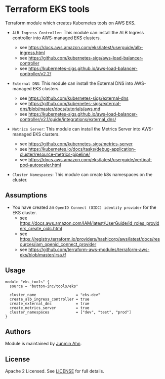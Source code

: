 # Terraform EKS tools

Terraform module which creates Kubernetes tools on AWS EKS.

- `ALB Ingress Controller`: This module can install the ALB Ingress controller into AWS-managed EKS clusters.

  - see https://docs.aws.amazon.com/eks/latest/userguide/alb-ingress.html
  - see https://github.com/kubernetes-sigs/aws-load-balancer-controller
  - see https://kubernetes-sigs.github.io/aws-load-balancer-controller/v2.2/

- `External DNS`: This module can install the External DNS into AWS-managed EKS clusters.

  - see https://github.com/kubernetes-sigs/external-dns
  - see https://github.com/kubernetes-sigs/external-dns/blob/master/docs/tutorials/aws.md
  - see https://kubernetes-sigs.github.io/aws-load-balancer-controller/v2.1/guide/integrations/external_dns/

- `Metrics Server`: This module can install the Metrics Server into AWS-managed EKS clusters.

  - see https://github.com/kubernetes-sigs/metrics-server
  - see https://kubernetes.io/docs/tasks/debug-application-cluster/resource-metrics-pipeline/
  - see https://docs.aws.amazon.com/eks/latest/userguide/vertical-pod-autoscaler.html

- `Cluster Namespaces`: This module can create k8s namespaces on the cluster.

## Assumptions

- You have created an `OpenID Connect (OIDC) identity provider` for the EKS cluster.
  - see https://docs.aws.amazon.com/IAM/latest/UserGuide/id_roles_providers_create_oidc.html
  - see https://registry.terraform.io/providers/hashicorp/aws/latest/docs/resources/iam_openid_connect_provider
  - see https://github.com/terraform-aws-modules/terraform-aws-eks/blob/master/irsa.tf

## Usage

```hcl
module "eks_tools" {
  source = "button-inc/tools/eks"

  cluster_name                  = "eks-dev"
  create_alb_ingress_controller = true
  create_external_dns           = true
  create_metrics_server         = true
  cluster_namespaces            = ["dev", "test", "prod"]
}
```

## Authors

Module is maintained by [Junmin Ahn](https://github.com/junminahn).

## License

Apache 2 Licensed. See [LICENSE](https://github.com/terraform-aws-modules/terraform-aws-vpc/tree/master/LICENSE) for full details.
